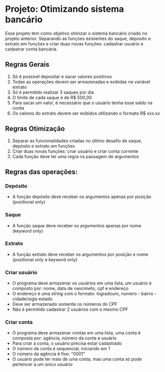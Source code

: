 # Projeto: Otimizando sistema bancário

Esse projeto tem como objetivo otimizar o sistema bancário criado no projeto anterior. Separando as funções existentes do saque, deposito e extrato em funções e criar duas novas funções: cadastrar usuário e cadastrar conta bancária.

## Regras Gerais

1) Só é possível depositar e sacar valores positivos
2) Todas as operações devem ser armazenadas e exibidas na variável extrato
3) Só é permitido realizar 3 saques por dia
4) O limite de cada saque é de R$ 500,00
5) Para sacar um valor, é necessário que o usuário tenha esse saldo na conta
6) Os valores do extrato devem ser exibidos utilizando o formato R$ xxx.xx

## Regras Otimização

1) Separar as funcionalidades criadas no último desafio de saque, depósito e extrato em funções
2) Criar duas novas funções: criar usuário e criar conta corrente
3) Cada função deve ter uma regra na passagem de argumentos

## Regras das operações:
### Depósito

- A função depósito deve receber os argumentos apenas por posição (positional only)

### Saque

- A função saque deve receber os argumentos apenas por nome (keyword only)

### Extrato 

- A função extrato deve receber os argumentos por posição e nome (positional only e keyword only)

### Criar usuário

- O programa deve armazenar os usuários em uma lista, um usuário é composto por: nome, data de nascimeto,
cpf e endereço
- O endereço é uma string com o formato: logradouro, numero - bairro - cidade/sigla estado
- Deve ser armazenado somente os números do CPF
- Não é permitido cadastrar 2 usuários com o mesmo CPF

### Criar conta

- O programa deve armazenar contas em uma lista, uma conta é composta por: agência, número da conta e 
usuário
- Para criar a conta, o usuário precisa estar cadastrado
- O número da conta é sequencial, iniciando em 1
- O número da agência é fixo: "0001"
- O usuário pode ter mais de uma conta, mas uma conta só pode pertencer a um único usuário
